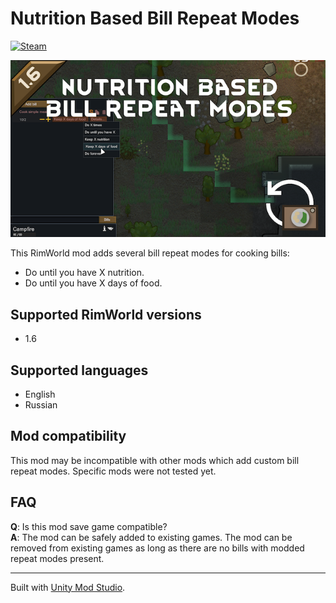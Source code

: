 # Nutrition Based Bill Repeat Modes
[![Steam](https://img.shields.io/badge/steam-%23000000.svg?style=for-the-badge&logo=steam&logoColor=white)](https://steamcommunity.com/sharedfiles/filedetails/?id=3530977220)

![Preview](About/Preview.png)

This RimWorld mod adds several bill repeat modes for cooking bills:
- Do until you have X nutrition.
- Do until you have X days of food.

## Supported RimWorld versions
- 1.6

## Supported languages
- English
- Russian

## Mod compatibility
This mod may be incompatible with other mods which add custom bill repeat modes. Specific mods were not tested yet.

## FAQ
**Q**: Is this mod save game compatible?  
**A**: The mod can be safely added to existing games. The mod can be removed from existing games as long as there are no bills with modded repeat modes present.

---

Built with [Unity Mod Studio](https://marketplace.visualstudio.com/items?itemName=darkdaskin.UnityModStudio2022).